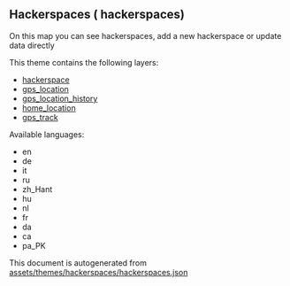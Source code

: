

 Hackerspaces ( hackerspaces) 
------------------------------



On this map you can see hackerspaces, add a new hackerspace or update data directly

This theme contains the following layers:



  - [hackerspace](../Layers/hackerspace.md)
  - [gps_location](../Layers/gps_location.md)
  - [gps_location_history](../Layers/gps_location_history.md)
  - [home_location](../Layers/home_location.md)
  - [gps_track](../Layers/gps_track.md)


Available languages:



  - en
  - de
  - it
  - ru
  - zh_Hant
  - hu
  - nl
  - fr
  - da
  - ca
  - pa_PK
 

This document is autogenerated from [assets/themes/hackerspaces/hackerspaces.json](https://github.com/pietervdvn/MapComplete/blob/develop/assets/themes/hackerspaces/hackerspaces.json)